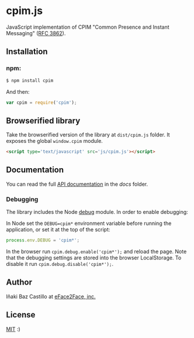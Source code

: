 # cpim.js

JavaScript implementation of CPIM "Common Presence and Instant Messaging" ([RFC 3862](https://tools.ietf.org/html/rfc3862)).


## Installation

### **npm**:

```bash
$ npm install cpim
```

And then:

```javascript
var cpim = require('cpim');
```


## Browserified library

Take the browserified version of the library at `dist/cpim.js` folder. It exposes the global `window.cpim` module.

```html
<script type='text/javascript' src='js/cpim.js'></script>
```


## Documentation

You can read the full [API documentation](docs/index.md) in the *docs* folder.


### Debugging

The library includes the Node [debug](https://github.com/visionmedia/debug) module. In order to enable debugging:

In Node set the `DEBUG=cpim*` environment variable before running the application, or set it at the top of the script:

```javascript
process.env.DEBUG = 'cpim*';
```

In the browser run `cpim.debug.enable('cpim*');` and reload the page. Note that the debugging settings are stored into the browser LocalStorage. To disable it run `cpim.debug.disable('cpim*');`.


## Author

Iñaki Baz Castillo at [eFace2Face, inc.](https://eface2face.com)


## License

[MIT](./LICENSE) :)

